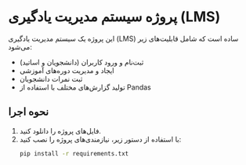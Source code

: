 # پروژه سیستم مدیریت یادگیری (LMS)

این پروژه یک سیستم مدیریت یادگیری (LMS) ساده است که شامل قابلیت‌های زیر می‌شود:
- ثبت‌نام و ورود کاربران (دانشجویان و اساتید)
- ایجاد و مدیریت دوره‌های آموزشی
- ثبت نمرات دانشجویان
- تولید گزارش‌های مختلف با استفاده از Pandas

## نحوه اجرا
1. فایل‌های پروژه را دانلود کنید.
2. با استفاده از دستور زیر، نیازمندی‌های پروژه را نصب کنید:
   ```bash
   pip install -r requirements.txt

